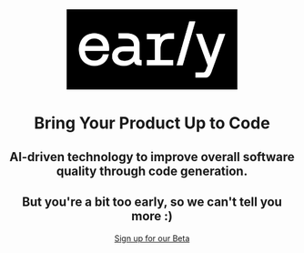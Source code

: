 <div align="center">
  <img src="https://github.com/earlyai/earlyai-vscode-release/blob/main/media/Early_Workmark_WhiteOnB_w400.png" alt="early AI logo" title="Optional title" width="300">
  <br>
  <h1>Bring Your Product Up to Code</h1>
  <h2>AI-driven technology to improve overall software quality through code generation.</h2>
  <h2>But you're a bit too early, so we can't tell you more :)</h2>
  <a href="https://www.startearly.ai/beta" target="_blank" rel="noopener noreferrer">Sign up for our Beta</a>
</div>
